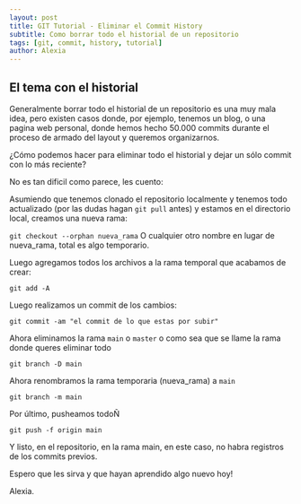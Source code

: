```yaml
---
layout: post
title: GIT Tutorial - Eliminar el Commit History
subtitle: Como borrar todo el historial de un repositorio
tags: [git, commit, history, tutorial]
author: Alexia
---
```


## El tema con el historial

Generalmente borrar todo el historial de un repositorio es una muy mala idea, pero existen casos donde, por ejemplo, tenemos un blog,
o una pagina web personal, donde hemos hecho 50.000 commits durante el proceso de armado del layout y queremos organizarnos. 

¿Cómo podemos hacer para eliminar todo el historial y dejar un sólo commit con lo más reciente?


No es tan dificil como parece, les cuento:


Asumiendo que tenemos clonado el repositorio localmente y tenemos todo actualizado (por las dudas hagan ```git pull``` antes) y estamos en el directorio local, creamos una nueva rama:


```git checkout --orphan nueva_rama``` O cualquier otro nombre en lugar de nueva_rama, total es algo temporario.

Luego agregamos todos los archivos a la rama temporal que acabamos de crear:


```git add -A```


Luego realizamos un commit de los cambios:


```git commit -am "el commit de lo que estas por subir"```


Ahora eliminamos la rama ```main``` o ```master``` o como sea que se llame la rama donde queres eliminar todo

```git branch -D main```

Ahora renombramos la rama temporaria (nueva_rama) a ```main```

```git branch -m main```

Por último, pusheamos todoÑ

```git push -f origin main```

Y listo, en el repositorio, en la rama main, en este caso, no habra registros de los commits previos. 


Espero que les sirva y que hayan aprendido algo nuevo hoy!

Alexia.
